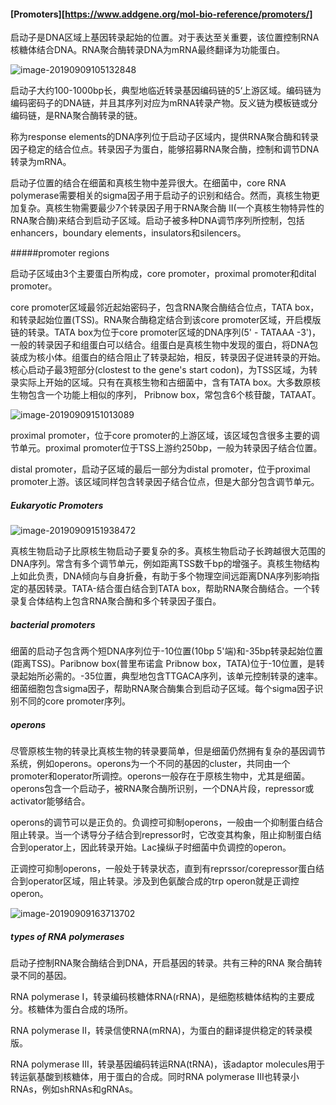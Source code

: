 #### [Promoters][https://www.addgene.org/mol-bio-reference/promoters/]

启动子是DNA区域上基因转录起始的位置。对于表达至关重要，该位置控制RNA核糖体结合DNA。RNA聚合酶转录DNA为mRNA最终翻译为功能蛋白。

![image-20190909105132848](https://tva1.sinaimg.cn/large/006y8mN6gy1g6t2rhwum5j30zi09wgow.jpg)

启动子大约100-1000bp长，典型地临近转录基因编码链的5‘上游区域。编码链为编码密码子的DNA链，并且其序列对应为mRNA转录产物。反义链为模板链或分编码链，是RNA聚合酶转录的链。

称为response elements的DNA序列位于启动子区域内，提供RNA聚合酶和转录因子稳定的结合位点。转录因子为蛋白，能够招募RNA聚合酶，控制和调节DNA转录为mRNA。

启动子位置的结合在细菌和真核生物中差异很大。在细菌中，core RNA polymerase需要相关的sigma因子用于启动子的识别和结合。然而，真核生物更加复杂。真核生物需要最少7个转录因子用于RNA聚合酶 II(一个真核生物特异性的RNA聚合酶)来结合到启动子区域。启动子被多种DNA调节序列所控制，包括enhancers，boundary elements，insulators和silencers。

#####promoter regions

启动子区域由3个主要蛋白所构成，core promoter，proximal promoter和dital promoter。

core promoter区域最邻近起始密码子，包含RNA聚合酶结合位点，TATA box，和转录起始位置(TSS)。RNA聚合酶稳定结合到该core promoter区域，开启模版链的转录。TATA box为位于core promoter区域的DNA序列(5' - TATAAA -3')，一般的转录因子和组蛋白可以结合。组蛋白是真核生物中发现的蛋白，将DNA包装成为核小体。组蛋白的结合阻止了转录起始，相反，转录因子促进转录的开始。核心启动子最3短部分(clostest to the gene's start codon)，为TSS区域，为转录实际上开始的区域。只有在真核生物和古细菌中，含有TATA box。大多数原核生物包含一个功能上相似的序列， Pribnow box，常包含6个核苷酸，TATAAT。

![image-20190909151013089](https://tva1.sinaimg.cn/large/006y8mN6gy1g6ta8mlhphj30tq0dodi4.jpg)

proximal promoter，位于core promoter的上游区域，该区域包含很多主要的调节单元。proximal promoter位于TSS上游约250bp，一般为转录因子结合位置。

distal promoter，启动子区域的最后一部分为distal promoter，位于proximal promoter上游。该区域同样包含转录因子结合位点，但是大部分包含调节单元。

##### Eukaryotic Promoters

![image-20190909151938472](https://tva1.sinaimg.cn/large/006y8mN6gy1g6taieeqh5j30v00hyjw6.jpg)

真核生物启动子比原核生物启动子要复杂的多。真核生物启动子长跨越很大范围的DNA序列。常含有多个调节单元，例如距离TSS数千bp的增强子。真核生物结构上如此负责，DNA倾向与自身折叠，有助于多个物理空间远距离DNA序列影响指定的基因转录。TATA-结合蛋白结合到TATA box，帮助RNA聚合酶结合。一个转录复合体结构上包含RNA聚合酶和多个转录因子蛋白。

##### bacterial promoters

细菌的启动子包含两个短DNA序列位于-10位置(10bp 5'端)和-35bp转录起始位置(距离TSS)。Paribnow box(普里布诺盒 Pribnow box，TATA)位于-10位置，是转录起始所必需的。-35位置，典型地包含TTGACA序列，该单元控制转录的速率。细菌细胞包含sigma因子，帮助RNA聚合酶集合到启动子区域。每个sigma因子识别不同的core promoter序列。

##### operons

尽管原核生物的转录比真核生物的转录要简单，但是细菌仍然拥有复杂的基因调节系统，例如operons。operons为一个不同的基因的cluster，共同由一个promoter和operator所调控。operons一般存在于原核生物中，尤其是细菌。operons包含一个启动子，被RNA聚合酶所识别，一个DNA片段，repressor或activator能够结合。

operons的调节可以是正负的。负调控可抑制operons，一般由一个抑制蛋白结合阻止转录。当一个诱导分子结合到repressor时，它改变其构象，阻止抑制蛋白结合到operator上，因此转录开始。Lac操纵子时细菌中负调控的operon。

正调控可抑制operons，一般处于转录状态，直到有reprssor/corepressor蛋白结合到operator区域，阻止转录。涉及到色氨酸合成的trp operon就是正调控operon。

![image-20190909163713702](https://tva1.sinaimg.cn/large/006y8mN6gy1g6tcr6fe3tj318u0oeq5z.jpg)

##### types of RNA polymerases

启动子控制RNA聚合酶结合到DNA，开启基因的转录。共有三种的RNA 聚合酶转录不同的基因。

RNA polymerase I，转录编码核糖体RNA(rRNA)，是细胞核糖体结构的主要成分。核糖体为蛋白合成的场所。

RNA polymerase II，转录信使RNA(mRNA)，为蛋白的翻译提供稳定的转录模版。

RNA polymerase III，转录基因编码转运RNA(tRNA)，该adaptor molecules用于转运氨基酸到核糖体，用于蛋白的合成。同时RNA polymerase III也转录小RNAs，例如shRNAs和gRNAs。

